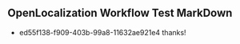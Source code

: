 ## OpenLocalization Workflow Test MarkDown
* ed55f138-f909-403b-99a8-11632ae921e4 
thanks!<!--HONumber=Mar16_HO1-->
